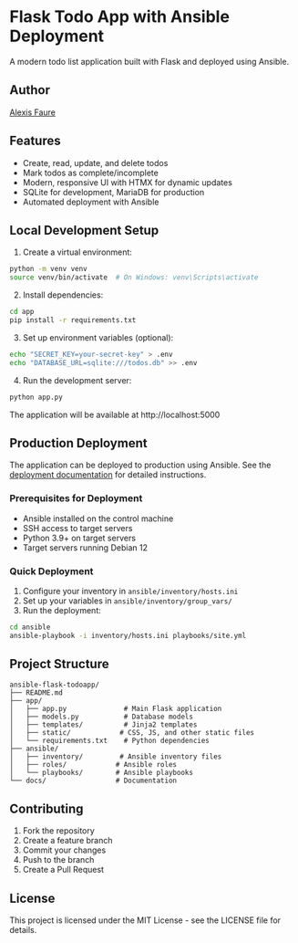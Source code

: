 # Flask Todo App with Ansible Deployment

A modern todo list application built with Flask and deployed using Ansible.

## Author

[Alexis Faure](https://github.com/faurealexis)

## Features

- Create, read, update, and delete todos
- Mark todos as complete/incomplete
- Modern, responsive UI with HTMX for dynamic updates
- SQLite for development, MariaDB for production
- Automated deployment with Ansible

## Local Development Setup

1. Create a virtual environment:
```bash
python -m venv venv
source venv/bin/activate  # On Windows: venv\Scripts\activate
```

2. Install dependencies:
```bash
cd app
pip install -r requirements.txt
```

3. Set up environment variables (optional):
```bash
echo "SECRET_KEY=your-secret-key" > .env
echo "DATABASE_URL=sqlite:///todos.db" >> .env
```

4. Run the development server:
```bash
python app.py
```

The application will be available at http://localhost:5000

## Production Deployment

The application can be deployed to production using Ansible. See the [deployment documentation](docs/deployment.md) for detailed instructions.

### Prerequisites for Deployment

- Ansible installed on the control machine
- SSH access to target servers
- Python 3.9+ on target servers
- Target servers running Debian 12

### Quick Deployment

1. Configure your inventory in `ansible/inventory/hosts.ini`
2. Set up your variables in `ansible/inventory/group_vars/`
3. Run the deployment:
```bash
cd ansible
ansible-playbook -i inventory/hosts.ini playbooks/site.yml
```

## Project Structure

```
ansible-flask-todoapp/
├── README.md
├── app/
│   ├── app.py              # Main Flask application
│   ├── models.py           # Database models
│   ├── templates/          # Jinja2 templates
│   ├── static/            # CSS, JS, and other static files
│   └── requirements.txt    # Python dependencies
├── ansible/
│   ├── inventory/         # Ansible inventory files
│   ├── roles/            # Ansible roles
│   └── playbooks/        # Ansible playbooks
└── docs/                 # Documentation
```

## Contributing

1. Fork the repository
2. Create a feature branch
3. Commit your changes
4. Push to the branch
5. Create a Pull Request

## License

This project is licensed under the MIT License - see the LICENSE file for details. 